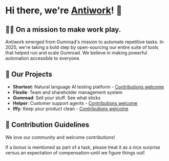 # Hi there, we're [Antiwork](https://antiwork.com)! 👋

## 🙋‍♀️ On a mission to make work play.
Antiwork emerged from Gumroad's mission to automate repetitive tasks. In 2025, we're taking a bold step by open-sourcing our entire suite of tools that helped run and scale Gumroad. We believe in making powerful automation accessible to everyone.

## 🚀 Our Projects
- **Shortest**: Natural language AI testing platform - [Contributions welcome](https://github.com/antiwork/shortest)
- **Flexile**: Team and shareholder management system
- **Gumroad**: Sell your stuff. See what sticks
- **Helper**: Customer support agents - [Contributions welcome](https://github.com/antiwork/helper)
- **Iffy**: Keep your product clean - [Contributions welcome](https://github.com/antiwork/iffy)

## 🌈 Contribution Guidelines
We love our community and welcome contributions!

If a bonus is mentioned as part of a task, please treat it as a nice surprise versus an expectation of compensation–until we figure things out!
